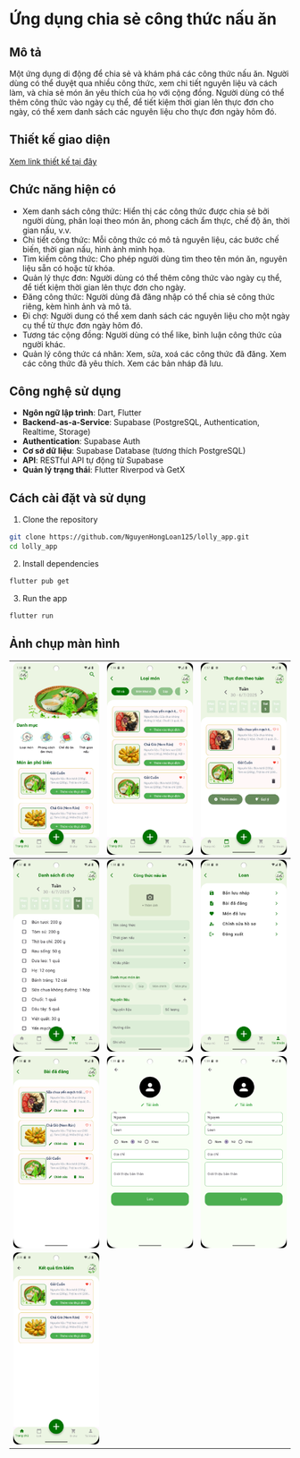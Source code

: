 # Ứng dụng chia sẻ công thức nấu ăn
## Mô tả
Một ứng dụng di động để chia sẻ và khám phá các công thức nấu ăn. Người dùng có thể duyệt qua nhiều công thức, xem chi tiết nguyên liệu và cách làm, và chia sẻ món ăn yêu thích của họ với cộng đồng. Người dùng có thể thêm công thức vào ngày cụ thể, để tiết kiệm thời gian lên thực đơn cho ngày, có thể xem danh sách các nguyên liệu cho thực đơn ngày hôm đó.

## Thiết kế giao diện
[Xem link thiết kế tại đây](https://www.figma.com/design/Doqy6jwA0XjDcqsbYsDP7l/Lolly_app?node-id=0-1&t=OV2JdfDxju8DusmW-1)

## Chức năng hiện có
- Xem danh sách công thức: Hiển thị các công thức được chia sẻ bởi người dùng, phân loại theo món ăn, phong cách ẩm thực, chế độ ăn, thời gian nấu, v.v.
- Chi tiết công thức: Mỗi công thức có mô tả nguyên liệu, các bước chế biến, thời gian nấu, hình ảnh minh họa.
- Tìm kiếm công thức: Cho phép người dùng tìm theo tên món ăn, nguyên liệu sẵn có hoặc từ khóa.
- Quản lý thực đơn: Người dùng có thể thêm công thức vào ngày cụ thể, để tiết kiệm thời gian lên thực đơn cho ngày.
- Đăng công thức: Người dùng đã đăng nhập có thể chia sẻ công thức riêng, kèm hình ảnh và mô tả.
- Đi chợ: Người dung có thể xem danh sách các nguyên liệu cho một ngày cụ thể từ thực đơn ngày hôm đó.
- Tương tác cộng đồng: Người dùng có thể like, bình luận công thức của người khác.
- Quản lý công thức cá nhân: Xem, sửa, xoá các công thức đã đăng. Xem các công thức đã yêu thích. Xem các bản nháp đã lưu.

## Công nghệ sử dụng
- **Ngôn ngữ lập trình**: Dart, Flutter
- **Backend-as-a-Service**: Supabase (PostgreSQL, Authentication, Realtime, Storage)
- **Authentication**: Supabase Auth
- **Cơ sở dữ liệu**: Supabase Database (tương thích PostgreSQL)
- **API**: RESTful API tự động từ Supabase
- **Quản lý trạng thái**: Flutter Riverpod và GetX 

## Cách cài đặt và sử dụng
1. Clone the repository

```bash
git clone https://github.com/NguyenHongLoan125/lolly_app.git
cd lolly_app
```

2. Install dependencies

```bash
flutter pub get
```

3. Run the app

```bash
flutter run
```

## Ảnh chụp màn hình

| ![Screenshot 1](lolly_app/assets/screenshots/h1.png) | ![Screenshot 2](lolly_app/assets/screenshots/h2.png) | ![Screenshot 3](lolly_app/assets/screenshots/h3.png) |
|---|---|---|
| ![Screenshot 4](lolly_app/assets/screenshots/h4.png) | ![Screenshot 5](lolly_app/assets/screenshots/h5.png) | ![Screenshot 6](lolly_app/assets/screenshots/h6.png) |
| ![Screenshot 7](lolly_app/assets/screenshots/h7.png) | ![Screenshot 8](lolly_app/assets/screenshots/h9.png) | ![Screenshot 9](lolly_app/assets/screenshots/h9.png) |
| ![Screenshot 10](lolly_app/assets/screenshots/h10.png)|

